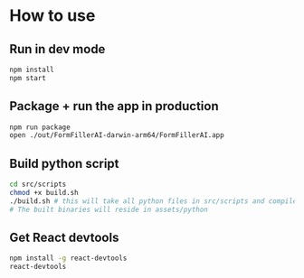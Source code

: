 # How to use

## Run in dev mode

```bash
npm install
npm start
```

## Package + run the app in production

```bash
npm run package
open ./out/FormFillerAI-darwin-arm64/FormFillerAI.app
```

## Build python script

```bash
cd src/scripts
chmod +x build.sh
./build.sh # this will take all python files in src/scripts and compile them
# The built binaries will reside in assets/python
```

## Get React devtools

```bash
npm install -g react-devtools
react-devtools
```
